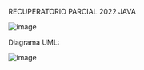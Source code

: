 RECUPERATORIO PARCIAL 2022 JAVA

![image](https://github.com/x-chama-x/Programacion-II-2.602-2023/assets/67705754/bf751b43-6e8b-456a-b870-235e1ab8203c)


Diagrama UML:

![image](https://github.com/x-chama-x/Programacion-II-2.602-2023/assets/67705754/adf8a484-4c22-48d3-bec5-d16c99e3c654)


